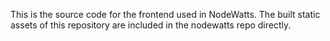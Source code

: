 This is the source code for the frontend used in NodeWatts. The built static assets of this repository are included in the nodewatts repo directly. 
